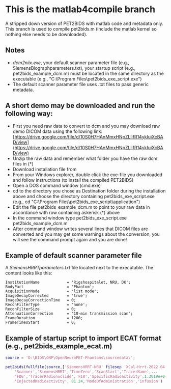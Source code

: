 # This is the matlab4compile branch
A stripped down version of PET2BIDS with matlab code and metadata only.  
This branch is used to compile pet2bids.m (include the matlab kernel so nothing else needs to be downloaded).

## Notes
- _dcm2niix.exe_, your default scanner parameter file (e.g., SiemensBiographparameters.txt), your startup script (e.g., pet2bids_example_dcm.m) must be located in the same directory as the executable (e.g., "C:\Program Files\pet2bids_exe_script.exe")
- The default scanner parameter file uses .txt files to pass generic metadata.

## A short demo may be downloaded and run the following way:
- First you need raw data to convert to dcm and you may download raw demo DICOM data using the following link: [https://drive.google.com/file/d/10S0H7HAnMmxHNpZLlifR14ykIuiXcBAD/view](https://drive.google.com/file/d/10S0H7HAnMmxHNpZLlifR14ykIuiXcBAD/view)
- Unzip the raw data and remember what folder you have the raw dcm files in (*)
- Download installation file from <DOWNLOAD LINK WILL SOON COME>
- From your Windows explorer, double click the exe-file you downloaded and follow instructions (to install the  compiled PET2BIDS)
- Open a DOS command window (cmd.exe)
- cd to the directory you chose as Destination folder during the installation above and choose the directory containing pet2bids_exe_script.exe (e.g., cd "C:\Program Files\pet2bids_exe_script\application")
- Edit the file pet2bids_example_dcm.m to point to your raw data in accordance with row containing askerisk (*) above
- In the command window type pet2bids_exe_script.exe pet2bids_example_dcm.m
- After command window writes several lines that DICOM files are converted and you may get some warnings about the conversion, you will see the command prompt again and you are done!

## Example of default scanner parameter file

A _SiemensHRRTparameters.txt_ file located next to the executable. The content looks like this:  
```
InstitutionName            = 'Rigshospitalet, NRU, DK';
BodyPart                   = 'Phantom';
AcquisitionMode            = 'list mode';
ImageDecayCorrected        = 'true';
ImageDecayCorrectionTime   = 0;
ReconFilterType            = 'none';
ReconFilterSize            = 0;
AttenuationCorrection      = '10-min transmission scan';
FrameDuration              = 1200;
FrameTimesStart            = 0;
```

## Example of startup script to import ECAT format (e.g., pet2bids_example_ecat.m)  
```matlab
source = 'D:\BIDS\ONP\OpenNeuroPET-Phantoms\sourcedata\';
```

``` matlab
pet2bids(fullfile(source,['SiemensHRRT-NRU' filesep 'XCal-Hrrt-2022.04.21.15.43.05_EM_3D.v']),...
    'Scanner','SiemensHRRT','TimeZero','ScanStart','TracerName',...
    'FDG','TracerRadionuclide','F18','SpecificRadioactivity',1.3019e+04,...
    'InjectedRadioactivity', 81.24,'ModeOfAdministration','infusion')
```

